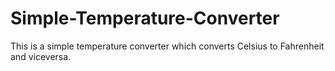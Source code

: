 # Simple-Temperature-Converter
This is a simple temperature converter which converts Celsius to Fahrenheit and viceversa.

